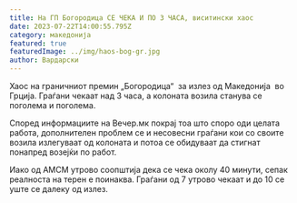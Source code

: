 ```yaml
---
title: На ГП Богородица СЕ ЧЕКА И ПО 3 ЧАСА, виситински хаос
date: 2023-07-22T14:00:55.795Z
category: македонија
featured: true
featuredImage: ../img/haos-bog-gr.jpg
author: Вардарски
---
```

<!--StartFragment-->

Хаос на граничниот премин „Богородица“  за излез од Македонија  во Грција. Граѓани чекаат над 3 часа, а колоната возила станува се поголема и поголема.

Според информациите на Вечер.мк покрај тоа што споро оди целата работа, дополнителен проблем се и несовесни граѓани кои со своите возила излегуваат од колоната и потоа се обидуваат да стигнат понапред возејќи по работ.

<!--EndFragment--><!--StartFragment-->

Иако од АМСМ утрово соопштија дека се чека околу 40 минути, сепак реалноста на терен е поинаква. Граѓани од 7 утрово чекаат и до 10 се уште се далеку од излез.



<!--EndFragment-->